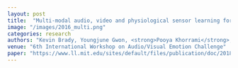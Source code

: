 ```yaml
---
layout: post
title:  "Multi-modal audio, video and physiological sensor learning for continuous emotion prediction"
image: "/images/2016_multi.png"
categories: research
authors: "Kevin Brady, Youngjune Gwon, <strong>Pooya Khorrami</strong>, Elizabeth Godoy, William Campbell, Charlie Dagli, Thomas S Huang"
venue: "6th International Workshop on Audio/Visual Emotion Challenge"
paper: "https://www.ll.mit.edu/sites/default/files/publication/doc/2018-05/2016_10_16_BradyK_AVEC_FP.pdf"
--- 
```

